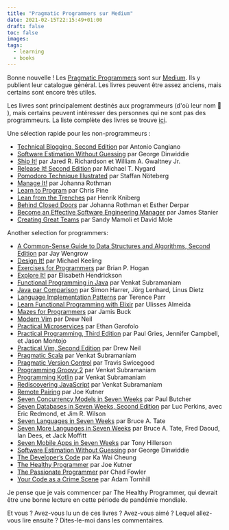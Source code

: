 ```yaml
---
title: "Pragmatic Programmers sur Medium"
date: 2021-02-15T22:15:49+01:00
draft: false
toc: false
images:
tags:
  - learning
  - books
---
```


Bonne nouvelle ! Les [Pragmatic Programmers](https://pragprog.com/) sont sur [Medium](https://medium.com/pragmatic-programmers).
Ils y publient leur catalogue général.
Les livres peuvent être assez anciens, mais certains sont encore très utiles.

Les livres sont principalement destinés aux programmeurs (d'où leur nom 🙂 ), mais certains peuvent intéresser des personnes qui ne sont pas des programmeurs. La liste complète des livres se trouve [ici](https://medium.com/pragmatic-programmers/directory-of-pragmatic-programmer-books-on-medium-6a5cbadbd4b4).

Une sélection rapide pour les non-programmeurs :

- [Technical Blogging, Second Edition](https://medium.com/pragmatic-programmers/table-of-contents-10982edb748f) par Antonio Cangiano
- [Software Estimation Without Guessing](https://medium.com/pragmatic-programmers/table-of-contents-792c48921cbc) par George Dinwiddie
- [Ship It!](https://medium.com/pragmatic-programmers/table-of-contents-bf557a5592e1) par Jared R. Richardson et William A. Gwaltney Jr.
- [Release It! Second Edition](https://medium.com/pragmatic-programmers/table-of-contents-ca8ca43c2443) par Michael T. Nygard
- [Pomodoro Technique Illustrated](https://medium.com/pragmatic-programmers/table-of-contents-667e79ea8e4a) par Staffan Nöteberg
- [Manage It!](https://medium.com/pragmatic-programmers/table-of-contents-42b7d4438ceb) par Johanna Rothman
- [Learn to Program](https://medium.com/pragmatic-programmers/table-of-contents-48e7fee28df5) par Chris Pine
- [Lean from the Trenches](https://medium.com/pragmatic-programmers/table-of-contents-67978e9d92fe) par Henrik Kniberg
- [Behind Closed Doors](https://medium.com/pragmatic-programmers/table-of-contents-96ddd6292057) par Johanna Rothman et Esther Derpar
- [Become an Effective Software Engineering Manager](https://medium.com/pragmatic-programmers/table-of-contents-e8bf453fe2b4) par James Stanier
- [Creating Great Teams](https://medium.com/pragmatic-programmers/table-of-contents-9c853b563a92) par Sandy Mamoli et David Mole

Another selection for programmers:

- [A Common-Sense Guide to Data Structures and Algorithms, Second Edition](https://medium.com/pragmatic-programmers/table-of-contents-323f1846e259) par Jay Wengrow
- [Design It!](https://medium.com/pragmatic-programmers/table-of-contents-1c47dfe47bf) par Michael Keeling
- [Exercises for Programmers](https://medium.com/pragmatic-programmers/table-of-contents-24a9a0d6d60e) par Brian P. Hogan
- [Explore It!](https://medium.com/pragmatic-programmers/table-of-contents-5fe40b18c07a) par Elisabeth Hendrickson
- [Functional Programming in Java](https://medium.com/pragmatic-programmers/table-of-contents-bd8f1618a58b) par Venkat Subramaniam
- [Java par Comparison](https://medium.com/pragmatic-programmers/table-of-contents-29add20df224) par Simon Harrer, Jörg Lenhard, Linus Dietz
- [Language Implementation Patterns](https://medium.com/pragmatic-programmers/table-of-contents-3134308e7195) par Terence Parr
- [Learn Functional Programming with Elixir](https://medium.com/pragmatic-programmers/table-of-contents-9e02e42cae02) par Ulisses Almeida
- [Mazes for Programmers](https://medium.com/pragmatic-programmers/table-of-contents-ad06b9e5f047) par Jamis Buck
- [Modern Vim](https://medium.com/pragmatic-programmers/table-of-contents-db1725cc47cd) par Drew Neil
- [Practical Microservices](https://medium.com/pragmatic-programmers/table-of-contents-2ef01739377f) par Ethan Garofolo
- [Practical Programming, Third Edition](https://medium.com/pragmatic-programmers/table-of-contents-cb11bf75ff3f) par Paul Gries, Jennifer Campbell, et Jason Montojo
- [Practical Vim, Second Edition](https://medium.com/pragmatic-programmers/table-of-contents-d7d01025d6ce) par Drew Neil
- [Pragmatic Scala](https://medium.com/pragmatic-programmers/table-of-contents-3db54fa4761d) par Venkat Subramaniam
- [Pragmatic Version Control](https://medium.com/pragmatic-programmers/table-of-contents-237ed2475b2e) par Travis Swicegood
- [Programming Groovy 2](https://medium.com/pragmatic-programmers/table-of-contents-e77064623b93) par Venkat Subramaniam
- [Programming Kotlin](https://medium.com/pragmatic-programmers/table-of-contents-1d85cc6347c0) par Venkat Subramaniam
- [Rediscovering JavaScript](https://medium.com/pragmatic-programmers/table-of-contents-8fffbe0b7b6d) par Venkat Subramaniam
- [Remote Pairing](https://medium.com/pragmatic-programmers/table-of-contents-1eec0e33001) par Joe Kutner
- [Seven Concurrency Models in Seven Weeks](https://medium.com/pragmatic-programmers/table-of-contents-5c00bfd17aa6) par Paul Butcher
- [Seven Databases in Seven Weeks, Second Edition](https://medium.com/pragmatic-programmers/table-of-contents-f3cb9ada3c82) par Luc Perkins, avec Eric Redmond, et Jim R. Wilson
- [Seven Languages in Seven Weeks](https://medium.com/pragmatic-programmers/table-of-contents-bf907a514a34) par Bruce A. Tate
- [Seven More Languages in Seven Weeks](https://medium.com/pragmatic-programmers/table-of-contents-640644b1fe02) par Bruce A. Tate, Fred Daoud, Ian Dees, et Jack Moffitt
- [Seven Mobile Apps in Seven Weeks](https://medium.com/pragmatic-programmers/table-of-contents-d5ed3e0ac475) par Tony Hillerson
- [Software Estimation Without Guessing](https://medium.com/pragmatic-programmers/table-of-contents-792c48921cbc) par George Dinwiddie
- [The Developer’s Code](https://medium.com/pragmatic-programmers/table-of-contents-bfed08449866) par Ka Wai Cheung
- [The Healthy Programmer](https://medium.com/pragmatic-programmers/table-of-contents-23a75c7cba86) par Joe Kutner
- [The Passionate Programmer](https://medium.com/pragmatic-programmers/table-of-contents-49d578099203) par Chad Fowler
- [Your Code as a Crime Scene](https://medium.com/pragmatic-programmers/table-of-contents-622967a31cb9) par Adam Tornhill

Je pense que je vais commencer par The Healthy Programmer, qui devrait être une bonne lecture en cette période de pandémie mondiale.

Et vous ?
Avez-vous lu un de ces livres ?
Avez-vous aimé ?
Lequel allez-vous lire ensuite ?
Dites-le-moi dans les commentaires.
